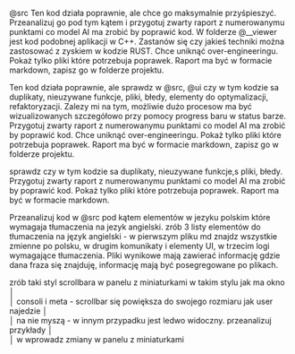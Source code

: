 @src Ten kod działa poprawnie, ale chce go maksymalnie przyśpieszyć. Przeanalizuj go pod tym kątem i przygotuj zwarty raport z numerowanymu punktami co model AI ma zrobić by poprawić kod. W folderze @__viewer jest kod podobnej aplikacji w C++. Zastanów się czy jakieś techniki można zastosować z zyskiem w kodzie RUST. Chce uniknąć over-engineeringu. Pokaż tylko pliki które potrzebuja poprawek. Raport ma być w formacie markdown, zapisz go w folderze projektu.



Ten kod działa poprawnie, ale sprawdz w @src, @ui czy w tym kodzie sa duplikaty, nieuzywane funkcje, pliki, błedy, elementy do optymalizacji, refaktoryzacji. Zalezy mi na tym, możliwie dużo procesow ma być wizualizowanych szczegółowo przy pomocy progress baru w status barze. Przygotuj zwarty raport z numerowanymu punktami co model AI ma zrobić by poprawić kod. Chce uniknąć over-engineeringu. Pokaż tylko pliki które potrzebuja poprawek. Raport ma być w formacie markdown, zapisz go w folderze projektu.

sprawdz czy w tym kodzie sa duplikaty, nieuzywane funkcje,s pliki, błedy. Przygotuj zwarty raport z numerowanymu punktami co model AI ma zrobić by poprawić kod. Pokaż tylko pliki które potrzebuja poprawek. Raport ma być w formacie markdown.

Przeanalizuj kod w @src pod kątem elementów w jezyku polskim które wymagaja tłumaczenia na jezyk angielski. zrób 3 listy elementów do tłumaczenia na język angielski - w pierwszym pliku md znajdz wszystkie zmienne po polsku, w drugim komunikaty i elementy UI, w trzecim logi wymagające tłumaczenia. Pliki wynikowe mają zawierać informację gdzie dana fraza się znajduję, informację mają być posegregowane po plikach.


zrób taki styl scrollbara w panelu z miniaturkami w takim stylu jak ma okno    │       
│    consoli i meta - scrollbar się powiększa do swojego rozmiaru jak user najedzie │       
│     na nie myszą - w innym przypadku jest ledwo widoczny. przeanalizuj przykłady  │       
│    w wprowadz zmiany w panelu z miniaturkami 